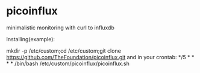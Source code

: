 # picoinflux
minimalistic monitoring with curl to influxdb


Installing(example):

mkdir  -p /etc/custom;cd /etc/custom;git clone https://github.com/TheFoundation/picoinflux.git
and in your crontab:
*/5 *   * * *   /bin/bash /etc/custom/picoinflux/picoinflux.sh
